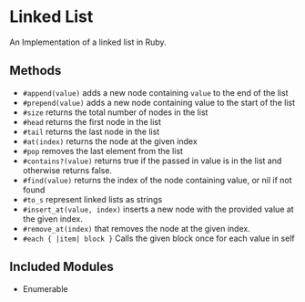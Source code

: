 # Linked List
An Implementation of a linked list in Ruby.

## Methods
- `#append(value)`
adds a new node containing `value` to the end of the list
- `#prepend(value)`
adds a new node containing value to the start of the list
- `#size`
returns the total number of nodes in the list
- `#head`
returns the first node in the list
- `#tail`
returns the last node in the list
- `#at(index)`
returns the node at the given index
- `#pop`
removes the last element from the list
- `#contains?(value)`
returns true if the passed in value is in the list and otherwise returns false.
- `#find(value)`
returns the index of the node containing value, or nil if not found
- `#to_s`
represent linked lists as strings
- `#insert_at(value, index)`
inserts a new node with the provided value at the given index.
- `#remove_at(index)`
that removes the node at the given index.
- `#each { |item| block }`
Calls the given block once for each value in self

## Included Modules
- Enumerable
